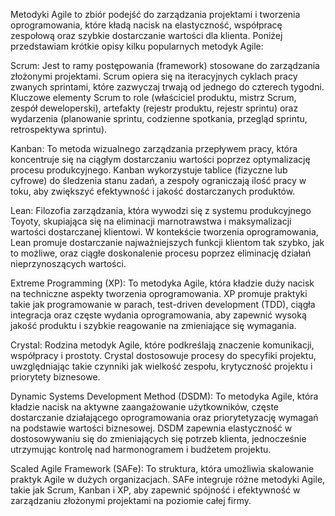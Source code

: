 Metodyki Agile to zbiór podejść do zarządzania projektami i tworzenia oprogramowania, które kładą nacisk na elastyczność, współpracę zespołową oraz szybkie dostarczanie wartości dla klienta. Poniżej przedstawiam krótkie opisy kilku popularnych metodyk Agile:

Scrum: Jest to ramy postępowania (framework) stosowane do zarządzania złożonymi projektami. Scrum opiera się na iteracyjnych cyklach pracy zwanych sprintami, które zazwyczaj trwają od jednego do czterech tygodni. Kluczowe elementy Scrum to role (właściciel produktu, mistrz Scrum, zespół deweloperski), artefakty (rejestr produktu, rejestr sprintu) oraz wydarzenia (planowanie sprintu, codzienne spotkania, przegląd sprintu, retrospektywa sprintu).

Kanban: To metoda wizualnego zarządzania przepływem pracy, która koncentruje się na ciągłym dostarczaniu wartości poprzez optymalizację procesu produkcyjnego. Kanban wykorzystuje tablice (fizyczne lub cyfrowe) do śledzenia stanu zadań, a zespoły ograniczają ilość pracy w toku, aby zwiększyć efektywność i jakość dostarczanych produktów.

Lean: Filozofia zarządzania, która wywodzi się z systemu produkcyjnego Toyoty, skupiająca się na eliminacji marnotrawstwa i maksymalizacji wartości dostarczanej klientowi. W kontekście tworzenia oprogramowania, Lean promuje dostarczanie najważniejszych funkcji klientom tak szybko, jak to możliwe, oraz ciągłe doskonalenie procesu poprzez eliminację działań nieprzynoszących wartości.

Extreme Programming (XP): To metodyka Agile, która kładzie duży nacisk na techniczne aspekty tworzenia oprogramowania. XP promuje praktyki takie jak programowanie w parach, test-driven development (TDD), ciągła integracja oraz częste wydania oprogramowania, aby zapewnić wysoką jakość produktu i szybkie reagowanie na zmieniające się wymagania.

Crystal: Rodzina metodyk Agile, które podkreślają znaczenie komunikacji, współpracy i prostoty. Crystal dostosowuje procesy do specyfiki projektu, uwzględniając takie czynniki jak wielkość zespołu, krytyczność projektu i priorytety biznesowe.

Dynamic Systems Development Method (DSDM): To metodyka Agile, która kładzie nacisk na aktywne zaangażowanie użytkowników, częste dostarczanie działającego oprogramowania oraz priorytetyzację wymagań na podstawie wartości biznesowej. DSDM zapewnia elastyczność w dostosowywaniu się do zmieniających się potrzeb klienta, jednocześnie utrzymując kontrolę nad harmonogramem i budżetem projektu.

Scaled Agile Framework (SAFe): To struktura, która umożliwia skalowanie praktyk Agile w dużych organizacjach. SAFe integruje różne metodyki Agile, takie jak Scrum, Kanban i XP, aby zapewnić spójność i efektywność w zarządzaniu złożonymi projektami na poziomie całej firmy.
